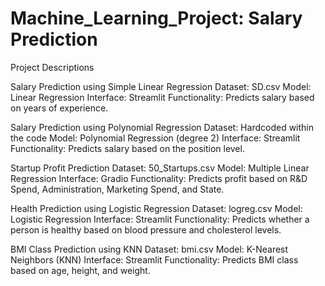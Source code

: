 # Machine_Learning_Project: Salary Prediction

Project Descriptions

Salary Prediction using Simple Linear Regression Dataset: SD.csv Model: Linear Regression Interface: Streamlit Functionality: Predicts salary based on years of experience.

Salary Prediction using Polynomial Regression Dataset: Hardcoded within the code Model: Polynomial Regression (degree 2) Interface: Streamlit Functionality: Predicts salary based on the position level.

Startup Profit Prediction Dataset: 50_Startups.csv Model: Multiple Linear Regression Interface: Gradio Functionality: Predicts profit based on R&D Spend, Administration, Marketing Spend, and State.

Health Prediction using Logistic Regression Dataset: logreg.csv Model: Logistic Regression Interface: Streamlit Functionality: Predicts whether a person is healthy based on blood pressure and cholesterol levels.

BMI Class Prediction using KNN Dataset: bmi.csv Model: K-Nearest Neighbors (KNN) Interface: Streamlit Functionality: Predicts BMI class based on age, height, and weight.
